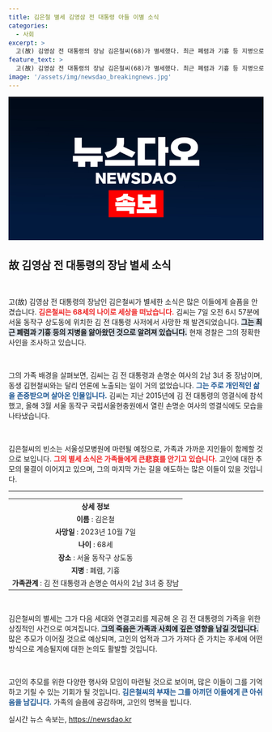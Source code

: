 ```yaml
---
title: 김은철 별세 김영삼 전 대통령 아들 이별 소식
categories:
  - 사회
excerpt: >
  고(故) 김영삼 전 대통령의 장남 김은철씨(68)가 별세했다. 최근 폐렴과 기흉 등 지병으로 고통받던 그는 평생 언론의 주목을 피해온 인물로, 외조부의 장례식에서도 모습을 드러냈다.
feature_text: >
  고(故) 김영삼 전 대통령의 장남 김은철씨(68)가 별세했다. 최근 폐렴과 기흉 등 지병으로 고통받던 그는 평생 언론의 주목을 피해온 인물로, 외조부의 장례식에서도 모습을 드러냈다.
image: '/assets/img/newsdao_breakingnews.jpg'
---
```


<p><img src="/assets/img/newsdao_breakingnews.jpg" alt="koreaapp 속보" /></p>

<h2 data-ke-size="size26">故 김영삼 전 대통령의 장남 별세 소식</h2>

<p data-ke-size="size16">&nbsp;</p>

<p>고(故) 김영삼 전 대통령의 장남인 김은철씨가 별세한 소식은 많은 이들에게 슬픔을 안겼습니다. <b><span style="color: #ee2323;">김은철씨는 68세의 나이로 세상을 떠났습니다.</span></b> 김씨는 7일 오전 6시 57분에 서울 동작구 상도동에 위치한 김 전 대통령 사저에서 사망한 채 발견되었습니다. <b><span style="background-color: #21538527;">그는 최근 폐렴과 기흉 등의 지병을 앓아왔던 것으로 알려져 있습니다.</span></b> 현재 경찰은 그의 정확한 사인을 조사하고 있습니다. </p>

<p data-ke-size="size16">&nbsp;</p>

<p>그의 가족 배경을 살펴보면, 김씨는 김 전 대통령과 손명순 여사의 2남 3녀 중 장남이며, 동생 김현철씨와는 달리 언론에 노출되는 일이 거의 없었습니다. <b><span style="color: #1a5490;">그는 주로 개인적인 삶을 존중받으며 살아온 인물입니다.</span></b> 김씨는 지난 2015년에 김 전 대통령의 영결식에 참석했고, 올해 3월 서울 동작구 국립서울현충원에서 열린 손명순 여사의 영결식에도 모습을 나타냈습니다. <p data-ke-size="size16">&nbsp;</p></p>

<p>김은철씨의 빈소는 서울성모병원에 마련될 예정으로, 가족과 가까운 지인들이 함께할 것으로 보입니다. <b><span style="color: #ee2323;">그의 별세 소식은 가족들에게 큰悲哀를 안기고 있습니다.</span></b> 고인에 대한 추모의 물결이 이어지고 있으며, 그의 마지막 가는 길을 애도하는 많은 이들이 있을 것입니다. </p>

<hr />

<table style="width: 100%; border-collapse: collapse;">
<tr>
    <th style="text-align: center;">상세 정보</th>
</tr>
<tr>
    <td style="text-align: center; height: 17px;"><b>이름</b> : 김은철</td>
</tr>
<tr>
    <td style="text-align: center; height: 17px;"><b>사망일</b> : 2023년 10월 7일</td>
</tr>
<tr>
    <td style="text-align: center; height: 17px;"><b>나이</b> : 68세</td>
</tr>
<tr>
    <td style="text-align: center; height: 17px;"><b>장소</b> : 서울 동작구 상도동</td>
</tr>
<tr>
    <td style="text-align: center; height: 17px;"><b>지병</b> : 폐렴, 기흉</td>
</tr>
<tr>
    <td style="text-align: center; height: 17px;"><b>가족관계</b> : 김 전 대통령과 손명순 여사의 2남 3녀 중 장남</td>
</tr>
</table>

<p data-ke-size="size16">&nbsp;</p>

<p>김은철씨의 별세는 그가 다음 세대와 연결고리를 제공해 온 김 전 대통령의 가족을 위한 상징적인 사건으로 여겨집니다. <b><span style="background-color: #21538527;">그의 죽음은 가족과 사회에 깊은 영향을 남길 것입니다.</span></b> 많은 추모가 이어질 것으로 예상되며, 고인의 업적과 그가 가져다 준 가치는 후세에 어떤 방식으로 계승될지에 대한 논의도 활발할 것입니다. </p>

<p data-ke-size="size16">&nbsp;</p>

<p>고인의 추모를 위한 다양한 행사와 모임이 마련될 것으로 보이며, 많은 이들이 그를 기억하고 기릴 수 있는 기회가 될 것입니다. <b><span style="color: #1a5490;">김은철씨의 부재는 그를 아끼던 이들에게 큰 아쉬움을 남깁니다.</span></b> 가족의 슬픔에 공감하며, 고인의 명복을 빕니다.</p>
실시간 뉴스 속보는, <a href="https://newsdao.kr" rel="dofollow">https://newsdao.kr</a>


